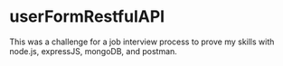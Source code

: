 # userFormRestfulAPI
This was a challenge for a job interview process to prove my skills with node.js, expressJS, mongoDB, and postman.
